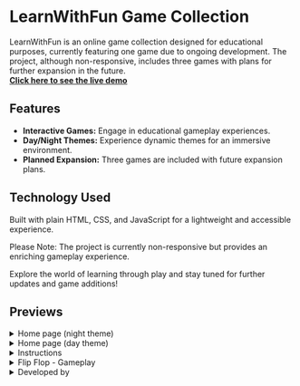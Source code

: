 # LearnWithFun Game Collection

LearnWithFun is an online game collection designed for educational purposes, currently featuring one game due to ongoing development. The project, although non-responsive, includes three games with plans for further expansion in the future. <br>
[**Click here to see the live demo**](https://salf1-sabit.github.io/LearnWithFun-GameCollection/)

## Features

- **Interactive Games:** Engage in educational gameplay experiences.
- **Day/Night Themes:** Experience dynamic themes for an immersive environment.
- **Planned Expansion:** Three games are included with future expansion plans.

## Technology Used

Built with plain HTML, CSS, and JavaScript for a lightweight and accessible experience.

Please Note: The project is currently non-responsive but provides an enriching gameplay experience.

Explore the world of learning through play and stay tuned for further updates and game additions!


## Previews

<details>
  <summary>Home page (night theme)</summary>
  <img src="https://github.com/Salf1-Sabit/Salf1-Sabit-LearnWithFun-TheGame/assets/70028517/6b40f251-0ec7-44d6-9f74-9e807bc5ba88" alt="HomePage-night">
</details>

<details>
  <summary>Home page (day theme)</summary>
  <img src="https://github.com/Salf1-Sabit/Salf1-Sabit-LearnWithFun-TheGame/assets/70028517/a109bb66-f3bf-4038-bf3d-cf559e65edeb" alt="HomePage-day">
</details>

<details>
  <summary>Instructions</summary>
  <img src="https://github.com/Salf1-Sabit/Salf1-Sabit-LearnWithFun-TheGame/assets/70028517/969aa5bb-6e6a-42b8-af9f-fbf6f1a75080" alt="game-instructions">
</details>

<details>
  <summary>Flip Flop - Gameplay</summary>
  <img src="https://github.com/Salf1-Sabit/Salf1-Sabit-LearnWithFun-TheGame/assets/70028517/7d38b5e2-152a-40f3-9ee1-fad221c735c4" alt="gameplay">
</details>

<details>
  <summary>Developed by</summary>
  <img src="https://github.com/Salf1-Sabit/Salf1-Sabit-LearnWithFun-TheGame/assets/70028517/d1404d9e-c127-4a64-b79c-d7b90e11ae06" alt="Screenshot from 2023-12-07 04-47-18">
</details>






